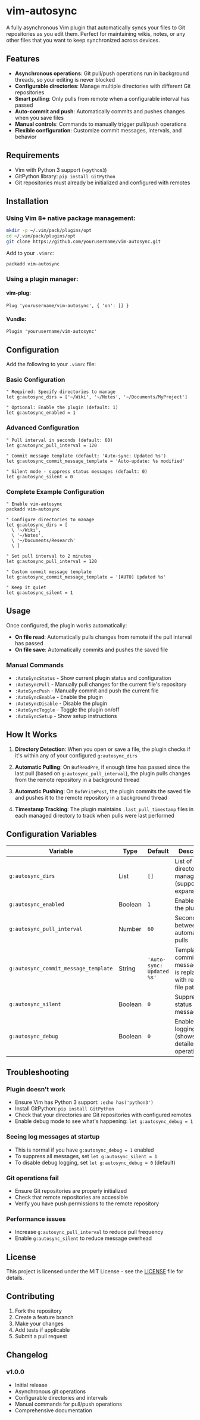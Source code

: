 # vim-autosync

A fully asynchronous Vim plugin that automatically syncs your files to Git repositories as you edit them. Perfect for maintaining wikis, notes, or any other files that you want to keep synchronized across devices.

## Features

- **Asynchronous operations**: Git pull/push operations run in background threads, so your editing is never blocked
- **Configurable directories**: Manage multiple directories with different Git repositories
- **Smart pulling**: Only pulls from remote when a configurable interval has passed
- **Auto-commit and push**: Automatically commits and pushes changes when you save files
- **Manual controls**: Commands to manually trigger pull/push operations
- **Flexible configuration**: Customize commit messages, intervals, and behavior

## Requirements

- Vim with Python 3 support (`+python3`)
- GitPython library: `pip install GitPython`
- Git repositories must already be initialized and configured with remotes

## Installation

### Using Vim 8+ native package management:

```bash
mkdir -p ~/.vim/pack/plugins/opt
cd ~/.vim/pack/plugins/opt
git clone https://github.com/yourusername/vim-autosync.git
```

Add to your `.vimrc`:
```vim
packadd vim-autosync
```

### Using a plugin manager:

#### vim-plug:
```vim
Plug 'yourusername/vim-autosync', { 'on': [] }
```

#### Vundle:
```vim
Plugin 'yourusername/vim-autosync'
```

## Configuration

Add the following to your `.vimrc` file:

### Basic Configuration

```vim
" Required: Specify directories to manage
let g:autosync_dirs = ['~/Wiki', '~/Notes', '~/Documents/MyProject']

" Optional: Enable the plugin (default: 1)
let g:autosync_enabled = 1
```

### Advanced Configuration

```vim
" Pull interval in seconds (default: 60)
let g:autosync_pull_interval = 120

" Commit message template (default: 'Auto-sync: Updated %s')
let g:autosync_commit_message_template = 'Auto-update: %s modified'

" Silent mode - suppress status messages (default: 0)
let g:autosync_silent = 0
```

### Complete Example Configuration

```vim
" Enable vim-autosync
packadd vim-autosync

" Configure directories to manage
let g:autosync_dirs = [
  \ '~/Wiki',
  \ '~/Notes',
  \ '~/Documents/Research'
  \ ]

" Set pull interval to 2 minutes
let g:autosync_pull_interval = 120

" Custom commit message template
let g:autosync_commit_message_template = '[AUTO] Updated %s'

" Keep it quiet
let g:autosync_silent = 1
```

## Usage

Once configured, the plugin works automatically:

- **On file read**: Automatically pulls changes from remote if the pull interval has passed
- **On file save**: Automatically commits and pushes the saved file

### Manual Commands

- `:AutoSyncStatus` - Show current plugin status and configuration
- `:AutoSyncPull` - Manually pull changes for the current file's repository
- `:AutoSyncPush` - Manually commit and push the current file
- `:AutoSyncEnable` - Enable the plugin
- `:AutoSyncDisable` - Disable the plugin
- `:AutoSyncToggle` - Toggle the plugin on/off
- `:AutoSyncSetup` - Show setup instructions

## How It Works

1. **Directory Detection**: When you open or save a file, the plugin checks if it's within any of your configured `g:autosync_dirs`

2. **Automatic Pulling**: On `BufReadPre`, if enough time has passed since the last pull (based on `g:autosync_pull_interval`), the plugin pulls changes from the remote repository in a background thread

3. **Automatic Pushing**: On `BufWritePost`, the plugin commits the saved file and pushes it to the remote repository in a background thread

4. **Timestamp Tracking**: The plugin maintains `.last_pull_timestamp` files in each managed directory to track when pulls were last performed

## Configuration Variables

| Variable | Type | Default | Description |
|----------|------|---------|-------------|
| `g:autosync_dirs` | List | `[]` | List of directories to manage (supports `~` expansion) |
| `g:autosync_enabled` | Boolean | `1` | Enable/disable the plugin |
| `g:autosync_pull_interval` | Number | `60` | Seconds between automatic pulls |
| `g:autosync_commit_message_template` | String | `'Auto-sync: Updated %s'` | Template for commit messages (`%s` is replaced with relative file path) |
| `g:autosync_silent` | Boolean | `0` | Suppress status messages |
| `g:autosync_debug` | Boolean | `0` | Enable debug logging (shows detailed operation info) |

## Troubleshooting

### Plugin doesn't work
- Ensure Vim has Python 3 support: `:echo has('python3')`
- Install GitPython: `pip install GitPython`
- Check that your directories are Git repositories with configured remotes
- Enable debug mode to see what's happening: `let g:autosync_debug = 1`

### Seeing log messages at startup
- This is normal if you have `g:autosync_debug = 1` enabled
- To suppress all messages, set `let g:autosync_silent = 1`
- To disable debug logging, set `let g:autosync_debug = 0` (default)

### Git operations fail
- Ensure Git repositories are properly initialized
- Check that remote repositories are accessible
- Verify you have push permissions to the remote repository

### Performance issues
- Increase `g:autosync_pull_interval` to reduce pull frequency
- Enable `g:autosync_silent` to reduce message overhead

## License

This project is licensed under the MIT License - see the [LICENSE](LICENSE) file for details.

## Contributing

1. Fork the repository
2. Create a feature branch
3. Make your changes
4. Add tests if applicable
5. Submit a pull request

## Changelog

### v1.0.0
- Initial release
- Asynchronous git operations
- Configurable directories and intervals
- Manual commands for pull/push operations
- Comprehensive documentation
